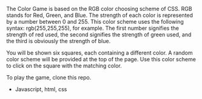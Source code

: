 The Color Game is based on the RGB color choosing scheme of CSS. RGB stands for Red, Green, and Blue. The strength of each color is represented by a number between 0 and 255. This color scheme uses the following syntax: rgb(255,255,255), for example. The first number signifies the strength of red used, the second signifies the strength of green used, and the third is obviously the strength of blue. 

You will be shown six squares, each containing a different color. A random color scheme will be provided at the top of the page. Use this color scheme to click on the square with the matching color. 

To play the game, clone this repo.


- Javascript, html, css
